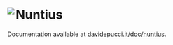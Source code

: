 # Nuntius <a href="https://davidepucci.it/doc/nuntius"><img align="left" src="https://github.com/streambinder.png?size=96"></a>

Documentation available at [davidepucci.it/doc/nuntius](https://davidepucci.it/doc/nuntius).
